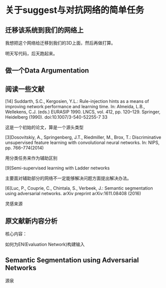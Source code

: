 # 关于suggest与对抗网络的简单任务

## 迁移该系统到我们的网络上

我想把这个网络给迁移到我们的3D上面，然后再做打算。

明天写代码，后天跑起来。

## 做一个Data Argumentation

 ## 阅读一些文献

[14] Suddarth, S.C., Kergosien, Y.L.: Rule-injection hints as a means of improving network performance and learning time. In: Almeida, L.B., Wellekens, C.J. (eds.) EURASIP 1990. LNCS, vol. 412, pp. 120–129. Springer, Heidelberg (1990). doi:10.1007/3-540-52255-7 33 

这是一个初始的论文，算是一个源头类型

[3]Dosovitskiy, A., Springenberg, J.T., Riedmiller, M., Brox, T.: Discriminative unsupervised feature learning with convolutional neural networks. In: NIPS, pp. 766–774(2014)

用分类任务来作为辅助区别

 [9]Semi-supervised learning with Ladder networks 

主要面对辅助部分的网络不一定能够解决问题方面提出解决办法。

[6]Luc, P., Couprie, C., Chintala, S., Verbeek, J.: Semantic segmentation using adversarial networks. arXiv preprint arXiv:1611.08408 (2016) 

灵感来源

## 原文献新内容分析

核心内容：

如何为EN(Evaluation Network)构建输入

## Semantic Segmentation using Adversarial Networks

源泉

